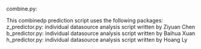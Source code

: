 combine.py: <br />

This combinedp prediction script uses the following packages:  <br />
z_predictor.py: individual datasource analysis script written by Ziyuan Chen  <br />
b_predictor.py: individual datasource analysis script written by Baihua Xuan  <br />
h_predictor.py: individual datasource analysis script written by Hoang Ly  <br />

